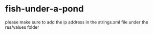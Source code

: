 # fish-under-a-pond
please make sure to add the ip address in the strings.xml file under the res/values folder
